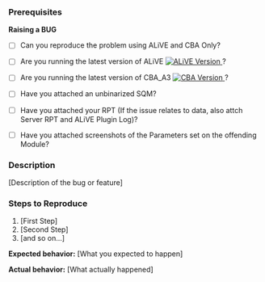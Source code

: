 ### Prerequisites

**Raising a BUG**

* [ ] Can you reproduce the problem using ALiVE and CBA Only?
* [ ] Are you running the latest version of ALiVE  <a href="https://github.com/ALiVEOS/ALiVE.OS/releases/latest">
        <img src="https://img.shields.io/github/release/ALiVEOS/ALiVE.OS.svg?maxAge=2592000" alt="ALiVE Version">
    </a>?
* [ ] Are you running the latest version of CBA_A3 <a href="https://github.com/CBATeam/CBA_A3/releases/latest">
        <img src="https://img.shields.io/github/release/CBATeam/CBA_A3.svg?maxAge=2592000" alt="CBA Version">
    </a>?
* [ ] Have you attached an unbinarized SQM?
* [ ] Have you attached your RPT (If the issue relates to data, also attch Server RPT and ALiVE Plugin Log)?
* [ ] Have you attached screenshots of the Parameters set on the offending Module?


### Description

[Description of the bug or feature]

### Steps to Reproduce

1. [First Step]
2. [Second Step]
3. [and so on...]

**Expected behavior:** [What you expected to happen]

**Actual behavior:** [What actually happened]

